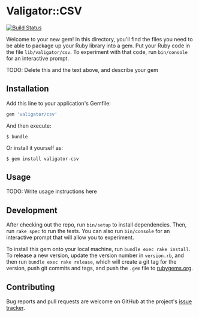 # Valigator::CSV

[![Build Status](https://travis-ci.org/emartech/valigator-csv.svg?branch=master)](https://travis-ci.org/emartech/valigator-csv)

Welcome to your new gem! In this directory, you'll find the files you need to be able to package up your Ruby library into a gem. Put your Ruby code in the file `lib/valigator/csv`. To experiment with that code, run `bin/console` for an interactive prompt.

TODO: Delete this and the text above, and describe your gem

## Installation

Add this line to your application's Gemfile:

```ruby
gem 'valigator/csv'
```

And then execute:

    $ bundle

Or install it yourself as:

    $ gem install valigator-csv

## Usage

TODO: Write usage instructions here

## Development

After checking out the repo, run `bin/setup` to install dependencies. Then, run `rake spec` to run the tests. You can also run `bin/console` for an interactive prompt that will allow you to experiment.

To install this gem onto your local machine, run `bundle exec rake install`. To release a new version, update the version number in `version.rb`, and then run `bundle exec rake release`, which will create a git tag for the version, push git commits and tags, and push the `.gem` file to [rubygems.org](https://rubygems.org).

## Contributing

Bug reports and pull requests are welcome on GitHub at the project's [issue tracker](https://github.com/emarsys/valigator-csv).

